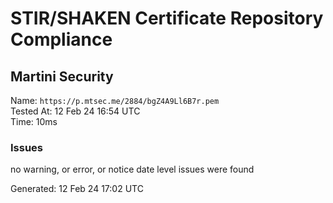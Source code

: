 # STIR/SHAKEN Certificate Repository Compliance

## Martini Security

Name: `https://p.mtsec.me/2884/bgZ4A9Ll6B7r.pem`\
Tested At: 12 Feb 24 16:54 UTC\
Time: 10ms

### Issues

no warning, or error, or notice date level issues were found

Generated: 12 Feb 24 17:02 UTC